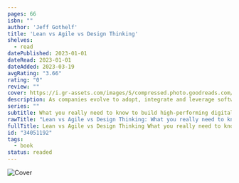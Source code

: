 ```yaml
---
pages: 66
isbn: ""
author: 'Jeff Gothelf'
title: 'Lean vs Agile vs Design Thinking'
shelves:
  - read
datePublished: 2023-01-01
dateRead: 2023-01-01
dateAdded: 2023-03-19
avgRating: "3.66"
rating: "0"
review: ""
cover: https://i.gr-assets.com/images/S/compressed.photo.goodreads.com/books/1485725467l/34051192._SY475_.jpg
description: As companies evolve to adopt, integrate and leverage software as the defining element of their success in the 21st century, a rash of processes and methodologies are vying for their product teams' attention. In the worst of cases, each discipline on these teams -- product management, design and software engineering -- learn a different model. This short, tactical book reconciles the perceived differences in Lean Startup, Design Thinking and Agile software development by focusing not on rituals and practices but on the values that underpin all 3 methods.
series: ""
subtitle: What you really need to know to build high-performing digital product teams
rawTitle: "Lean vs Agile vs Design Thinking: What you really need to know to build high-performing digital product teams"
fullTitle: Lean vs Agile vs Design Thinking What you really need to know to build high-performing digital product teams
id: "34051192"
tags:
  - book
status: readed
---
```


![Cover](https:&#x2F;&#x2F;i.gr-assets.com&#x2F;images&#x2F;S&#x2F;compressed.photo.goodreads.com&#x2F;books&#x2F;1485725467l&#x2F;34051192._SY475_.jpg)
